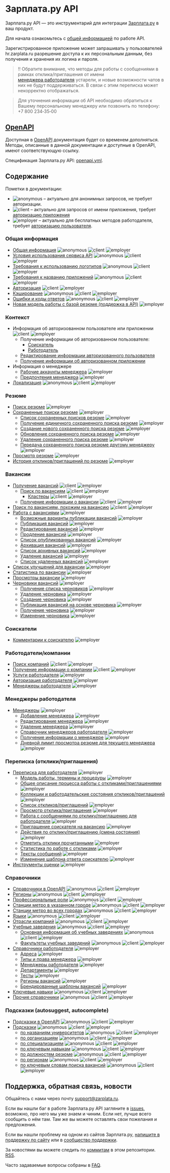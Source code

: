 # Зарплата.ру API

Зарплата.ру API — это инструментарий для интеграции
[Зарплата.ру](http://hr.zarplata.ru/) в ваш продукт.

Для начала ознакомьтесь с [общей информацией](https://api.zarplata.ru/openapi/redoc#section/Obshaya-informaciya) по работе API.

Зарегистрированное приложение может запрашивать у пользователей hr.zarplata.ru
разрешение доступа к их персональным данным, без получения и хранения их
логина и пароля.


> ‼️ Обратите внимание, что методы для работы с сообщениями в рамках отклика/приглашения от имени  
> [менеджера работодателя](docs/employer_negotiations.md#get-messages) устарели, и новые возможности чатов в них не будут поддерживаться. 
> В связи с этим переписка может некорректно отображаться. 

> Для уточнения информации об API необходимо обратиться к Вашему персональному менеджеру или позвонить по телефону:
> +7 800 234‑35‑00

## [OpenAPI](https://api.zarplata.ru/openapi/redoc)

Доступная в [OpenAPI](https://api.zarplata.ru/openapi/redoc) документация будет со временем дополняться.
Методы, описанные в данной документации и доступные в OpenAPI, имеют соответствующую ссылку.

Спецификация Зарплата.ру API: [openapi.yml](https://api.zarplata.ru/openapi/specification/public).

<a name="content"></a>
## Содержание

Пометки в документации:

* <img src="http://zarplata.github.io/api/badges/anon.png" alt="anonymous" /> –
  актуально для анонимных запросов, не требует авторизации.
* <img src="http://zarplata.github.io/api/badges/client.png" alt="client" /> – актуально для запросов от имени приложения, требует [авторизацию приложения](docs/authorization_for_application.md)
* <img src="http://zarplata.github.io/api/badges/emp.png" alt="employer" /> –
  актуально для бесплатных методов работодателя, требует  [авторизацию пользователя](docs/authorization_for_user.md).


<a name="general"></a>
### Общая информация

* [Общая информация](https://api.zarplata.ru/openapi/redoc#section/Obshaya-informaciya) <img src="http://zarplata.github.io/api/badges/anon.png" alt="anonymous" /> <img src="http://zarplata.github.io/api/badges/client.png" alt="client" />  <img src="http://zarplata.github.io/api/badges/emp.png" alt="employer" />
* [Условия использования сервиса API](https://dev.hr.zarplata.ru/admin/developer_agreement) <img src="http://zarplata.github.io/api/badges/anon.png" alt="anonymous" /> <img src="http://zarplata.github.io/api/badges/client.png" alt="client" />  <img src="http://zarplata.github.io/api/badges/emp.png" alt="employer" />
* [Требования к использованию логотипов](https://dev.hr.zarplata.ru/articles/logos) <img src="http://zarplata.github.io/api/badges/anon.png" alt="anonymous" /> <img src="http://zarplata.github.io/api/badges/client.png" alt="client" />  <img src="http://zarplata.github.io/api/badges/emp.png" alt="employer" />
* [Требования к названию приложений](https://dev.hr.zarplata.ru/articles/apps) <img src="http://zarplata.github.io/api/badges/anon.png" alt="anonymous" /> <img src="http://zarplata.github.io/api/badges/client.png" alt="client" />  <img src="http://zarplata.github.io/api/badges/emp.png" alt="employer" />
* [Авторизация](docs/authorization.md) <img src="http://zarplata.github.io/api/badges/client.png" alt="client" />  <img src="http://zarplata.github.io/api/badges/emp.png" alt="employer" />
* [Кэширование](docs/cache.md) <img src="http://zarplata.github.io/api/badges/anon.png" alt="anonymous" /> <img src="http://zarplata.github.io/api/badges/client.png" alt="client" />  <img src="http://zarplata.github.io/api/badges/emp.png" alt="employer" />
* [Ошибки и коды ответов](docs/errors.md) <img src="http://zarplata.github.io/api/badges/anon.png" alt="anonymous" /> <img src="http://zarplata.github.io/api/badges/client.png" alt="client" />  <img src="http://zarplata.github.io/api/badges/emp.png" alt="employer" />
* [Новая модель работы с базой резюме (поддержка в API)](docs/payable/resume.md) <img src="http://zarplata.github.io/api/badges/emp.png" alt="employer" />

<a name="resources"></a>
<a name="context"></a>
### Контекст

* Информация об авторизованном пользователе или приложении <img src="http://zarplata.github.io/api/badges/client.png" alt="client" />  <img src="http://zarplata.github.io/api/badges/emp.png" alt="employer" />
  * Получение информации об авторизованном пользователе:
    * [Соискатель](https://api.zarplata.ru/openapi/redoc#tag/Informaciya-o-soiskatele/operation/get-current-user-info)
    * [Работодатель](https://api.zarplata.ru/openapi/redoc#tag/Informaciya-o-menedzhere/operation/get-current-user-info)
  * [Редактирование информации авторизованного пользователя](https://api.zarplata.ru/openapi/redoc#tag/Informaciya-o-soiskatele/operation/edit-current-user-info)
  * [Получение информации об авторизованном приложении](https://api.zarplata.ru/openapi/redoc#tag/Informaciya-o-prilozhenii/operation/get-current-user-info)
* Информация о менеджере
  * [Рабочие аккаунты менеджера](https://api.zarplata.ru/openapi/redoc#tag/Menedzhery-rabotodatelya/operation/get-manager-accounts) <img src="http://zarplata.github.io/api/badges/emp.png" alt="employer" />
  * [Предпочтения менеджера](https://api.zarplata.ru/openapi/redoc#tag/Menedzhery-rabotodatelya/operation/get-manager-settings) <img src="http://zarplata.github.io/api/badges/emp.png" alt="employer" />
* [Локализация](https://api.zarplata.ru/openapi/redoc#tag/Obshie-spravochniki/operation/get-locales) <img src="http://zarplata.github.io/api/badges/anon.png" alt="anonymous" /> <img src="http://zarplata.github.io/api/badges/client.png" alt="client" />  <img src="http://zarplata.github.io/api/badges/emp.png" alt="employer" />



<a name="resume"></a>
### Резюме

* [Поиск резюме](https://api.zarplata.ru/openapi/redoc#tag/Poisk-rezyume/operation/search-for-resumes) <img src="http://zarplata.github.io/api/badges/emp.png" alt="employer" />
* [Сохраненные поиски резюме](https://api.zarplata.ru/openapi/redoc#tag/Sohranennye-poiski-rezyume) <img src="http://zarplata.github.io/api/badges/emp.png" alt="employer" />
  * [Список сохраненных поисков резюме](https://api.zarplata.ru/openapi/redoc#tag/Sohranennye-poiski-rezyume/operation/get-saved-resume-searches) <img src="http://zarplata.github.io/api/badges/emp.png" alt="employer" />
  * [Получение единичного сохраненного поиска резюме](https://api.zarplata.ru/openapi/redoc#tag/Sohranennye-poiski-rezyume/operation/get-saved-resume-search) <img src="http://zarplata.github.io/api/badges/emp.png" alt="employer" />
  * [Создание нового сохраненного поиска резюме](https://api.zarplata.ru/openapi/redoc#tag/Sohranennye-poiski-rezyume/operation/create-saved-resume-search) <img src="http://zarplata.github.io/api/badges/emp.png" alt="employer" />
  * [Обновление сохраненного поиска резюме](https://api.zarplata.ru/openapi/redoc#tag/Sohranennye-poiski-rezyume/operation/update-saved-resume-search) <img src="http://zarplata.github.io/api/badges/emp.png" alt="employer" />
  * [Удаление сохраненного поиска резюме](https://api.zarplata.ru/openapi/redoc#tag/Sohranennye-poiski-rezyume/operation/delete-saved-resume-search) <img src="http://zarplata.github.io/api/badges/emp.png" alt="employer" />
  * [Передача сохраненного поиска резюме другому менеджеру](https://api.zarplata.ru/openapi/redoc#tag/Sohranennye-poiski-rezyume/operation/move-saved-resume-search) <img src="http://zarplata.github.io/api/badges/emp.png" alt="employer" />
* [Просмотр резюме](https://api.zarplata.ru/openapi/redoc#tag/Prosmotr-rezyume/operation/get-resume) <img src="http://zarplata.github.io/api/badges/emp.png" alt="employer" />
* [История откликов/приглашений по резюме](https://api.zarplata.ru/openapi/redoc#tag/Otklikipriglasheniya-rabotodatelya/operation/get-resume-negotiations-history) <img src="http://zarplata.github.io/api/badges/emp.png" alt="employer" />

<a name="vacancies"></a>
### Вакансии

* [Получение вакансий](docs/vacancies.md) <img src="http://zarplata.github.io/api/badges/client.png" alt="client" />  <img src="http://zarplata.github.io/api/badges/emp.png" alt="employer" />
  * [Поиск по вакансиям](https://api.zarplata.ru/openapi/redoc#tag/Poisk-vakansij/operation/get-vacancies) <img src="http://zarplata.github.io/api/badges/client.png" alt="client" />  <img src="http://zarplata.github.io/api/badges/emp.png" alt="employer" />
    * [Кластеры](https://api.zarplata.ru/openapi/redoc#tag/Poisk-vakansij/Klastery-v-poiske-vakansij) <img src="http://zarplata.github.io/api/badges/client.png" alt="client" />  <img src="http://zarplata.github.io/api/badges/emp.png" alt="employer" />
  * [Получение информации о вакансии](docs/vacancies.md#item) <img src="http://zarplata.github.io/api/badges/client.png" alt="client" />  <img src="http://zarplata.github.io/api/badges/emp.png" alt="employer" />
* [Поиск по вакансиям, похожим на вакансию](https://api.zarplata.ru/openapi/redoc#tag/Poisk-vakansij/operation/get-vacancies-similar-to-vacancy) <img src="http://zarplata.github.io/api/badges/client.png" alt="client" />  <img src="http://zarplata.github.io/api/badges/emp.png" alt="employer" />
* [Работа с вакансиями](docs/employer_vacancies.md) <img src="http://zarplata.github.io/api/badges/emp.png" alt="employer" />
  * [Возможные варианты публикации вакансий](docs/employer_vacancies.md#available_types) <img src="http://zarplata.github.io/api/badges/emp.png" alt="employer" />
  * [Публикация вакансий](docs/employer_vacancies.md#creation) <img src="http://zarplata.github.io/api/badges/emp.png" alt="employer" />
  * [Редактирование вакансий](docs/employer_vacancies.md#edit) <img src="http://zarplata.github.io/api/badges/emp.png" alt="employer" />
  * [Продление вакансий](docs/employer_vacancies.md#prolongate) <img src="http://zarplata.github.io/api/badges/emp.png" alt="employer" />
  * [Список опубликованных вакансий](docs/employer_vacancies.md#active) <img src="http://zarplata.github.io/api/badges/emp.png" alt="employer" />
  * [Архивация вакансий](docs/employer_vacancies.md#archive) <img src="http://zarplata.github.io/api/badges/emp.png" alt="employer" />
  * [Список архивных вакансий](docs/employer_vacancies.md#archived) <img src="http://zarplata.github.io/api/badges/emp.png" alt="employer" />
  * [Удаление вакансий](docs/employer_vacancies.md#hide) <img src="http://zarplata.github.io/api/badges/emp.png" alt="employer" />
  * [Список удаленных вакансий](docs/employer_vacancies.md#hidden) <img src="http://zarplata.github.io/api/badges/emp.png" alt="employer" />
* [Список улучшений для вакансии](https://api.zarplata.ru/openapi/redoc#tag/Upravlenie-vakansiyami/operation/get-vacancy-upgrade-list) <img src="http://zarplata.github.io/api/badges/emp.png" alt="employer" />
* [Статистика по вакансии](docs/employer_vacancies.md#stats) <img src="http://zarplata.github.io/api/badges/emp.png" alt="employer" />
* [Просмотры вакансии](docs/employer_vacancies.md#visitors) <img src="http://zarplata.github.io/api/badges/emp.png" alt="employer" />
* [Черновики вакансий](https://api.zarplata.ru/openapi/redoc#tag/Chernoviki-vakansij) <img src="http://zarplata.github.io/api/badges/emp.png" alt="employer" />
  * [Получение списка черновиков](https://api.zarplata.ru/openapi/redoc#tag/Chernoviki-vakansij/operation/get-vacancy-draft-list) <img src="http://zarplata.github.io/api/badges/emp.png" alt="employer" />
  * [Удаление черновика](https://api.zarplata.ru/openapi/redoc#tag/Chernoviki-vakansij/operation/delete-vacancy-draft) <img src="http://zarplata.github.io/api/badges/emp.png" alt="employer" />
  * [Создание черновика](https://api.zarplata.ru/openapi/redoc#tag/Chernoviki-vakansij/operation/create-vacancy-draft) <img src="http://zarplata.github.io/api/badges/emp.png" alt="employer" />
  * [Публикация вакансий на основе черновика](https://api.zarplata.ru/openapi/redoc#tag/Chernoviki-vakansij/operation/publish-vacancy-from-draft) <img src="http://zarplata.github.io/api/badges/emp.png" alt="employer" />
  * [Получение черновика](https://api.zarplata.ru/openapi/redoc#tag/Chernoviki-vakansij/operation/get-vacancy-draft) <img src="http://zarplata.github.io/api/badges/emp.png" alt="employer" />
  * [Изменение черновика](https://api.zarplata.ru/openapi/redoc#tag/Chernoviki-vakansij/operation/change-vacancy-draft) <img src="http://zarplata.github.io/api/badges/emp.png" alt="employer" />

<a name="applicants"></a>
### Соискатели

* [Комментарии к соискателю](https://api.zarplata.ru/openapi/redoc#tag/Kommentarii-k-soiskatelyu) <img src="http://zarplata.github.io/api/badges/emp.png" alt="employer" />

<a name="employers"></a>
### Работодатели/компании

* [Поиск компаний](https://api.zarplata.ru/openapi/redoc#tag/Rabotodatel/operation/search-employer) <img src="http://zarplata.github.io/api/badges/client.png" alt="client" />  <img src="http://zarplata.github.io/api/badges/emp.png" alt="employer" />
* [Получение информации о компании](https://api.zarplata.ru/openapi/redoc#tag/Rabotodatel/operation/get-employer-info) <img src="http://zarplata.github.io/api/badges/client.png" alt="client" />  <img src="http://zarplata.github.io/api/badges/emp.png" alt="employer" />
* [Услуги работодателя](https://api.zarplata.ru/openapi/redoc#tag/Uslugi-rabotodatelya) <img src="http://zarplata.github.io/api/badges/emp.png" alt="employer" />
* [Авторизация работодателя](https://api.zarplata.ru/openapi/redoc#tag/Avtorizaciya-rabotodatelya) <img src="http://zarplata.github.io/api/badges/emp.png" alt="employer" />
* [Менеджеры работодателя](https://api.zarplata.ru/openapi/redoc#tag/Menedzhery-rabotodatelya) <img src="http://zarplata.github.io/api/badges/emp.png" alt="employer" />

<a name="employer_managers"></a>
### Менеджеры работодателя

* [Менеджеры](docs/employer_managers.md) <img src="http://zarplata.github.io/api/badges/emp.png" alt="employer" />
  * [Добавление менеджера](docs/employer_managers.md#add) <img src="http://zarplata.github.io/api/badges/emp.png" alt="employer" />
  * [Редактирование менеджера](docs/employer_managers.md#edit) <img src="http://zarplata.github.io/api/badges/emp.png" alt="employer" />
  * [Удаление менеджера](docs/employer_managers.md#delete) <img src="http://zarplata.github.io/api/badges/emp.png" alt="employer" />
  * [Справочник менеджеров работодателя](docs/employer_managers.md#list) <img src="http://zarplata.github.io/api/badges/emp.png" alt="employer" />
  * [Получение информации о менеджере](docs/employer_managers.md#item) <img src="http://zarplata.github.io/api/badges/emp.png" alt="employer" />
  * [Дневной лимит просмотра резюме для текущего менеджера](https://api.zarplata.ru/openapi/redoc#tag/Menedzhery-rabotodatelya/operation/get-employer-manager-limits) <img src="http://zarplata.github.io/api/badges/emp.png" alt="employer" />

<a name="negotiations"></a>
### Переписка (отклики/приглашения)

* [Переписка для работодателя](docs/employer_negotiations.md) <img src="http://zarplata.github.io/api/badges/emp.png" alt="employer" />
  * [Модель работы, термины и процедуры](docs/employer_negotiations.md#model) <img src="http://zarplata.github.io/api/badges/emp.png" alt="employer" />
  * [Общее описание процесса работы с откликами/приглашениями](docs/employer_negotiations.md#flow) <img src="http://zarplata.github.io/api/badges/emp.png" alt="employer" />
  * [Коллекции и работодательские состояния откликов/приглашений](docs/employer_negotiations.md#collections) <img src="http://zarplata.github.io/api/badges/emp.png" alt="employer" />
  * [Список откликов/приглашений](docs/employer_negotiations.md#negotiations-list) <img src="http://zarplata.github.io/api/badges/emp.png" alt="employer" />
  * [Просмотр отклика/приглашения](docs/employer_negotiations.md#get-negotiation) <img src="http://zarplata.github.io/api/badges/emp.png" alt="employer" />
  * [Работа с сообщениями по отклику/приглашению для работодателя](docs/employer_negotiations.md#get-messages) <img src="http://zarplata.github.io/api/badges/emp.png" alt="employer" />
  * [Приглашение соискателя на вакансию](docs/employer_negotiations.md#add-invite) <img src="http://zarplata.github.io/api/badges/emp.png" alt="employer" />
  * [Действия по отклику/приглашению (смена состояния)](docs/employer_negotiations.md#actions) <img src="http://zarplata.github.io/api/badges/emp.png" alt="employer" />
  * [Отметить отклики прочитанными](https://api.zarplata.ru/openapi/redoc#tag/Otklikipriglasheniya-rabotodatelya/operation/post-negotiations-topics-read) <img src="http://zarplata.github.io/api/badges/emp.png" alt="employer" />
  * [Статистика по работе с откликами](docs/employer_negotiations_statistics.md) <img src="http://zarplata.github.io/api/badges/emp.png" alt="employer" />
  * [Тексты сообщений](https://api.zarplata.ru/openapi/redoc#tag/Otklikipriglasheniya-rabotodatelya/operation/get-mail-templates) <img src="http://zarplata.github.io/api/badges/emp.png" alt="employer" />
  * [Изменение шаблона ответа соискателю](https://api.zarplata.ru/openapi/redoc#tag/Otklikipriglasheniya-rabotodatelya/operation/put-mail-templates-item) <img src="http://zarplata.github.io/api/badges/emp.png" alt="employer" />
* [Инструменты оценки](docs/assessment.md)  <img src="http://zarplata.github.io/api/badges/emp.png" alt="employer" />


<a name="dictionaries"></a>
### Справочники
* [Справочники в OpenAPI](https://api.zarplata.ru/openapi/redoc#tag/Obshie-spravochniki) <img src="http://zarplata.github.io/api/badges/anon.png" alt="anonymous" /> <img src="http://zarplata.github.io/api/badges/client.png" alt="client" />  <img src="http://zarplata.github.io/api/badges/emp.png" alt="employer" />
* [Регионы](docs/areas.md) <img src="http://zarplata.github.io/api/badges/anon.png" alt="anonymous" /> <img src="http://zarplata.github.io/api/badges/client.png" alt="client" />  <img src="http://zarplata.github.io/api/badges/emp.png" alt="employer" />
* [Профессиональные роли](https://api.zarplata.ru/openapi/redoc#tag/Obshie-spravochniki/operation/get-professional-roles-dictionary) <img src="http://zarplata.github.io/api/badges/anon.png" alt="anonymous" /> <img src="http://zarplata.github.io/api/badges/client.png" alt="client" />  <img src="http://zarplata.github.io/api/badges/emp.png" alt="employer" />
* [Станции метро в указанном городе](https://api.zarplata.ru/openapi/redoc#tag/Obshie-spravochniki/operation/get-metro-stations-in-city) <img src="http://zarplata.github.io/api/badges/anon.png" alt="anonymous" /> <img src="http://zarplata.github.io/api/badges/client.png" alt="client" />  <img src="http://zarplata.github.io/api/badges/emp.png" alt="employer" />
* [Станции метро во всех городах](https://api.zarplata.ru/openapi/redoc#tag/Obshie-spravochniki/operation/get-metro-stations) <img src="http://zarplata.github.io/api/badges/anon.png" alt="anonymous" /> <img src="http://zarplata.github.io/api/badges/client.png" alt="client" />  <img src="http://zarplata.github.io/api/badges/emp.png" alt="employer" />
* [Языки](https://api.zarplata.ru/openapi/redoc#tag/Obshie-spravochniki/operation/get-languages) <img src="http://zarplata.github.io/api/badges/anon.png" alt="anonymous" /> <img src="http://zarplata.github.io/api/badges/client.png" alt="client" />  <img src="http://zarplata.github.io/api/badges/emp.png" alt="employer" />
* [Отрасли компаний](https://api.zarplata.ru/openapi/redoc#tag/Obshie-spravochniki/operation/get-industries) <img src="http://zarplata.github.io/api/badges/anon.png" alt="anonymous" /> <img src="http://zarplata.github.io/api/badges/client.png" alt="client" />  <img src="http://zarplata.github.io/api/badges/emp.png" alt="employer" />
* [Учебные заведения](docs/educational_institutions.md) <img src="http://zarplata.github.io/api/badges/anon.png" alt="anonymous" /> <img src="http://zarplata.github.io/api/badges/client.png" alt="client" />  <img src="http://zarplata.github.io/api/badges/emp.png" alt="employer" />
  * [Основная информация об учебных заведениях](https://api.zarplata.ru/openapi/redoc#tag/Obshie-spravochniki/operation/get-educational-institutions-dictionary) <img src="http://zarplata.github.io/api/badges/anon.png" alt="anonymous" /> <img src="http://zarplata.github.io/api/badges/client.png" alt="client" />  <img src="http://zarplata.github.io/api/badges/emp.png" alt="employer" />
  * [Факультеты учебных заведений](https://api.zarplata.ru/openapi/redoc#tag/Obshie-spravochniki/operation/get-educational-institutions-dictionary) <img src="http://zarplata.github.io/api/badges/anon.png" alt="anonymous" /> <img src="http://zarplata.github.io/api/badges/client.png" alt="client" />  <img src="http://zarplata.github.io/api/badges/emp.png" alt="employer" />
* [Справочники работодателя](docs/employer_dictionaries.md) <img src="http://zarplata.github.io/api/badges/emp.png" alt="employer" />
  * [Адреса](https://api.zarplata.ru/openapi/redoc#tag/Adresa-rabotodatelya) <img src="http://zarplata.github.io/api/badges/emp.png" alt="employer" />
  * [Типы и права менеджера](docs/employer_managers.md#dict) <img src="http://zarplata.github.io/api/badges/emp.png" alt="employer" />
  * [Менеджеры работодателя](docs/employer_managers.md#list) <img src="http://zarplata.github.io/api/badges/emp.png" alt="employer" />
  * [Департаменты](https://api.zarplata.ru/openapi/redoc#tag/Informaciya-o-rabotodatele/operation/get-employer-departments) <img src="http://zarplata.github.io/api/badges/emp.png" alt="employer" />
  * [Тесты](https://api.zarplata.ru/openapi/redoc#tag/Spravochniki-rabotodatelya/operation/get-tests-dictionary) <img src="http://zarplata.github.io/api/badges/emp.png" alt="employer" />
  * [Регионы вакансий](https://api.zarplata.ru/openapi/redoc#tag/Informaciya-o-rabotodatele/operation/get-employer-vacancy-areas) <img src="http://zarplata.github.io/api/badges/emp.png" alt="employer" />
  * [Брендированные шаблоны вакансий](https://api.zarplata.ru/openapi/redoc#tag/Informaciya-o-rabotodatele/operation/get-vacancy-branded-templates-list) <img src="http://zarplata.github.io/api/badges/emp.png" alt="employer" />
* [Ключевые навыки](https://api.zarplata.ru/openapi/redoc#tag/Obshie-spravochniki/operation/get-skills) <img src="http://zarplata.github.io/api/badges/anon.png" alt="anonymous" /> <img src="http://zarplata.github.io/api/badges/client.png" alt="client" />  <img src="http://zarplata.github.io/api/badges/emp.png" alt="employer" />
* [Прочие справочники](https://api.zarplata.ru/openapi/redoc#tag/Obshie-spravochniki/operation/get-dictionaries) <img src="http://zarplata.github.io/api/badges/anon.png" alt="anonymous" /> <img src="http://zarplata.github.io/api/badges/client.png" alt="client" />  <img src="http://zarplata.github.io/api/badges/emp.png" alt="employer" />


<a name="suggests"></a>
### Подсказки (autosuggest, autocomplete)
* [Подсказки в OpenAPI](https://api.zarplata.ru/openapi/redoc#tag/Podskazki) <img src="http://zarplata.github.io/api/badges/anon.png" alt="anonymous" /> <img src="http://zarplata.github.io/api/badges/client.png" alt="client" />  <img src="http://zarplata.github.io/api/badges/emp.png" alt="employer" />
* [Подсказки](docs/suggests.md) <img src="http://zarplata.github.io/api/badges/anon.png" alt="anonymous" /> <img src="http://zarplata.github.io/api/badges/client.png" alt="client" />  <img src="http://zarplata.github.io/api/badges/emp.png" alt="employer" />
  * [по названиям университетов](docs/suggests.md#educational_institutions) <img src="http://zarplata.github.io/api/badges/anon.png" alt="anonymous" /> <img src="http://zarplata.github.io/api/badges/client.png" alt="client" />  <img src="http://zarplata.github.io/api/badges/emp.png" alt="employer" />
  * [по организациям](docs/suggests.md#companies) <img src="http://zarplata.github.io/api/badges/anon.png" alt="anonymous" /> <img src="http://zarplata.github.io/api/badges/client.png" alt="client" />  <img src="http://zarplata.github.io/api/badges/emp.png" alt="employer" />
  * [по специализациям](docs/suggests.md#specializations) <img src="http://zarplata.github.io/api/badges/anon.png" alt="anonymous" /> <img src="http://zarplata.github.io/api/badges/client.png" alt="client" />  <img src="http://zarplata.github.io/api/badges/emp.png" alt="employer" />
  * [по ключевым навыкам](docs/suggests.md#key-skills) <img src="http://zarplata.github.io/api/badges/anon.png" alt="anonymous" /> <img src="http://zarplata.github.io/api/badges/client.png" alt="client" />  <img src="http://zarplata.github.io/api/badges/emp.png" alt="employer" />
  * [по должностям резюме](docs/suggests.md#resume-positions) <img src="http://zarplata.github.io/api/badges/anon.png" alt="anonymous" /> <img src="http://zarplata.github.io/api/badges/client.png" alt="client" />  <img src="http://zarplata.github.io/api/badges/emp.png" alt="employer" />
  * [по регионам](docs/suggests.md#areas) <img src="http://zarplata.github.io/api/badges/anon.png" alt="anonymous" /> <img src="http://zarplata.github.io/api/badges/client.png" alt="client" />  <img src="http://zarplata.github.io/api/badges/emp.png" alt="employer" />
  * [по ключевым словам поиска вакансий](docs/suggests.md#vacancy-search-keyword) <img src="http://zarplata.github.io/api/badges/anon.png" alt="anonymous" /> <img src="http://zarplata.github.io/api/badges/client.png" alt="client" />  <img src="http://zarplata.github.io/api/badges/emp.png" alt="employer" />


<a name="feedback"></a>
## Поддержка, обратная связь, новости

Общайтесь с нами через почту support@zarplata.ru.

Если вы нашли баг в работе Зарплата.ру API  загляните в
[issues](https://github.com/zarplata/api/issues), возможно, про него мы уже знаем и
чиним. Если нет, лучше всего сообщить о нём там. Там же вы можете оставлять свои
пожелания и предложения.

Если вы нашли проблему на одном из сайтов Зарплата.ру,
[напишите в поддержку по сайту](https://hr.zarplata.ru/feedback) или в
[сообщество поддержки](https://feedback.hr.zarplata.ru/).

За новостями вы можете следить по
[коммитам](https://github.com/zarplata/api/commits/master) в этом репозитории.
[RSS](https://github.com/zarplata/api/commits/master.atom).

Часто задаваемые вопросы собраны в [FAQ](docs/FAQ.md).
